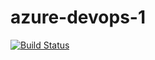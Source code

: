 # azure-devops-1
[![Build Status](https://dev.azure.com/devops-10722/Class/_apis/build/status/smayank252.azure-devops-1?branchName=master)](https://dev.azure.com/devops-10722/Class/_build/latest?definitionId=11&branchName=master)

